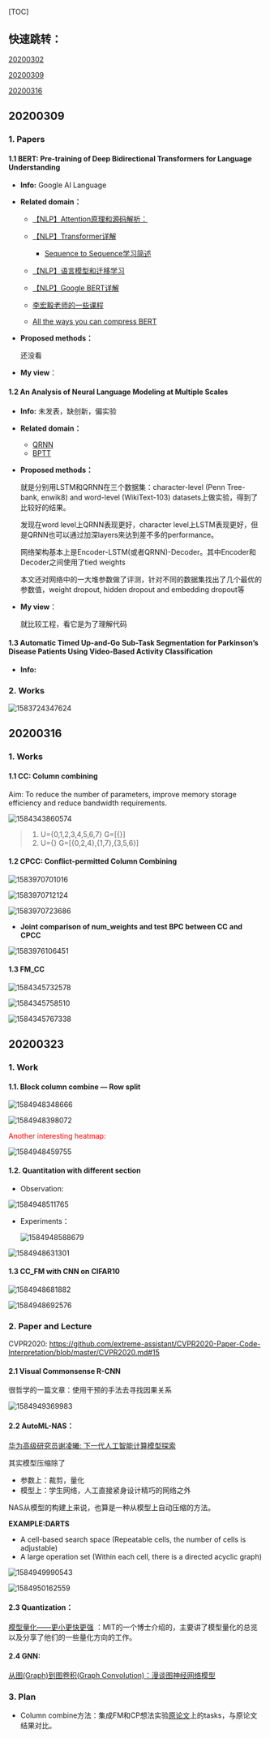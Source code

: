 [TOC]

## 快速跳转：

[20200302](#3.1)

[20200309](#3.2)

[20200316](#3.3)

## <span id="3.2">20200309</span>

### 1. Papers

#### 1.1 BERT: Pre-training of Deep Bidirectional Transformers for Language Understanding

* **Info:**
  Google AI Language
  
* **Related domain：**

  * [【NLP】Attention原理和源码解析：](https://zhuanlan.zhihu.com/p/43493999)

  * [【NLP】Transformer详解](https://zhuanlan.zhihu.com/p/44121378)
    * [Sequence to Sequence学习简述](https://www.jianshu.com/p/9bf7178279dc)

  * [【NLP】语言模型和迁移学习](https://zhuanlan.zhihu.com/p/42618178)
  * [【NLP】Google BERT详解](https://zhuanlan.zhihu.com/p/46652512)
  * [李宏毅老师的一些课程](http://speech.ee.ntu.edu.tw/~tlkagk/courses_MLSD15_2.html)
  * [All the ways you can compress BERT](http://mitchgordon.me/machine/learning/2019/11/18/all-the-ways-to-compress-BERT.html?nsukey=eHJM%2BGUiYs6qXlZDlmFREcOz2MH5BWOVeeChDwj1Yk1EyUzBERPxA4JMdFCJM%2Bifjl8UHbEGbTF6M3X2fMeG9CYeRRN55Xbezm3Z%2BDx077StqhxJkFh3e5HF7%2Feju5vfpGF99EIIVa%2BovT5V7hIUWMuQDfkXa177Dds0F5h8G0odZvGebtfVE27t9xYSYOkEAFLW4bleyUC3QtjCuFBM9w%3D%3D)

* **Proposed methods：**

  还没看

* **My view**：

#### 1.2 An Analysis of Neural Language Modeling at Multiple Scales

- **Info:**
  未发表，缺创新，偏实验

- **Related domain：**

  - [QRNN](https://blog.csdn.net/u011961856/article/details/77431869)
  - [BPTT](https://blog.csdn.net/u014038273/article/details/83042185)

- **Proposed methods：**

  就是分别用LSTM和QRNN在三个数据集：character-level (Penn Tree- bank, enwik8) and word-level (WikiText-103) datasets上做实验，得到了比较好的结果。

  发现在word level上QRNN表现更好，character level上LSTM表现更好，但是QRNN也可以通过加深layers来达到差不多的performance。

  网络架构基本上是Encoder-LSTM(或者QRNN)-Decoder。其中Encoder和Decoder之间使用了tied weights

  本文还对网络中的一大堆参数做了评测，针对不同的数据集找出了几个最优的参数值，weight dropout, hidden dropout and embedding dropout等

- **My view**：

  就比较工程，看它是为了理解代码

#### 1.3 Automatic Timed Up-and-Go Sub-Task Segmentation for Parkinson’s Disease Patients Using Video-Based Activity Classification

* **Info:**

### 2. Works

![1583724347624](202003工作记录.assets/1583724347624.png)

## 20200316

### 1. Works

#### 1.1 CC: Column combining

Aim: To reduce the number of parameters, improve memory storage efficiency and reduce bandwidth requirements.

![1584343860574](202003工作记录.assets/1584343860574.png)

>1. U={0,1,2,3,4,5,6,7}   G=[{}]
>2. U={}   G=[{0,2,4},{1,7},{3,5,6}]

#### 1.2 CPCC: Conflict-permitted Column Combining

![1583970701016](202003工作记录.assets/1583970701016.png)

![1583970712124](202003工作记录.assets/1583970712124.png)

![1583970723686](202003工作记录.assets/1583970723686.png)

* **Joint comparison of num_weights and test BPC between CC and CPCC**

![1583976106451](202003工作记录.assets/1583976106451.png)

#### 1.3 FM_CC

![1584345732578](202003工作记录.assets/1584345732578.png)

![1584345758510](202003工作记录.assets/1584345758510.png)

![1584345767338](202003工作记录.assets/1584345767338.png)

## 20200323

### 1. Work

#### 1.1. **Block column combine — Row split** 

![1584948348666](202003工作记录.assets/1584948348666.png)

![1584948398072](202003工作记录.assets/1584948398072.png)

<font color=red> Another interesting heatmap:</font>

 ![1584948459755](202003工作记录.assets/1584948459755.png)

#### 1.2. Quantitation with different section

* Observation:

![1584948511765](202003工作记录.assets/1584948511765.png)

* Experiments：

  ![1584948588679](202003工作记录.assets/1584948588679.png)

![1584948631301](202003工作记录.assets/1584948631301.png)

#### 1.3 CC_FM with CNN on CIFAR10

![1584948681882](202003工作记录.assets/1584948681882.png)

![1584948692576](202003工作记录.assets/1584948692576.png)

### 2. Paper and Lecture

CVPR2020: https://github.com/extreme-assistant/CVPR2020-Paper-Code-Interpretation/blob/master/CVPR2020.md#15

#### 2.1 Visual Commonsense R-CNN

很哲学的一篇文章：使用干预的手法去寻找因果关系

![1584949369983](202003工作记录.assets/1584949369983.png)

#### 2.2 AutoML-NAS：

[华为高级研究员谢凌曦: 下一代人工智能计算模型探索](https://mp.weixin.qq.com/s/1dGZTQYtlbhtncm5yeLLcA)

其实模型压缩除了

* 参数上：裁剪，量化
* 模型上：学生网络，人工直接紧身设计精巧的网络之外

NAS从模型的构建上来说，也算是一种从模型上自动压缩的方法。

**EXAMPLE:DARTS**

* A cell-based search space (Repeatable cells, the number of cells is adjustable)
* A large operation set (Within each cell, there is a directed acyclic graph)

![1584949990543](202003工作记录.assets/1584949990543.png)

![1584950162559](202003工作记录.assets/1584950162559.png)

#### 2.3 Quantization：

[模型量化——更小更快更强](https://b23.tv/BV19J411R7t2) ：MIT的一个博士介绍的，主要讲了模型量化的总览以及分享了他们的一些量化方向的工作。

#### 2.4 GNN:

[从图(Graph)到图卷积(Graph Convolution)：漫谈图神经网络模型](https://www.cnblogs.com/SivilTaram/p/graph_neural_network_1.html)

### **3. Plan**

* Column combine方法：集成FM和CP想法实验[原论文](https://arxiv.org/abs/1811.04770)上的tasks，与原论文结果对比。